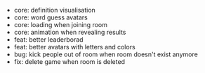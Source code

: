 - core: definition visualisation
- core: word guess avatars
- core: loading when joining room
- core: animation when revealing results
- feat: better leaderborad
- feat: better avatars with letters and colors
- bug: kick people out of room when room doesn't exist anymore
- fix: delete game when room is deleted
